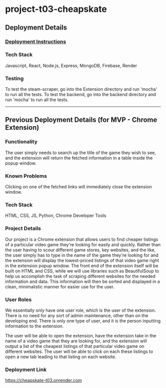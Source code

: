 # project-t03-cheapskate

## Deployment Details

### [Deployment Instructions](./team/DEPLOYMENT.md)

### Tech Stack
Javascript, React, Node.js, Express, MongoDB, Firebase, Render

### Testing
To test the steam-scraper, go into the Extension directory and run 'mocha' to run all the tests.
To test the backend, go into the backend directory and run 'mocha' to run all the tests.

---

## Previous Deployment Details (for MVP - Chrome Extension)

### Functionality
The user simply needs to search up the title of the game they wish to see, and the extension will return the fetched information in a table inside the popup window.

### Known Problems
Clicking on one of the fetched links will immediately close the extension window.

### Tech Stack
HTML, CSS, JS, Python, Chrome Developer Tools

### Project Details
Our project is a Chrome extension that allows users to find cheaper listings of a particular video game they're looking for easily and quickly. Rather than the user having to scour different game stores, key websites, and the like, the user simply has to type in the name of the game they're looking for and the extension will display the lowest-priced listings of that video game right in the extension popup window. The front end of the extension itself will be built on HTML and CSS, while we will use libraries such as BeautifulSoup to help us accomplish the task of scraping different websites for the needed information and data. This information will then be sorted and displayed in a clean, minimalistic manner for easier use for the user.

### User Roles
We essentially only have one user role, which is the user of the extension. There is no need for any sort of admin maintenance, other than on the developing end. There is only one type of user, and it is the person inputting information to the extension.

The user will be able to open the extension, have the extension take in the name of a video game that they are looking for, and the extension will output a list of the cheapest listings of that particular video game on different websites. The user will be able to click on each these listings to open a new tab leading to that listing on each website.

### Deployment Link
https://cheapskate-t03.onrender.com
